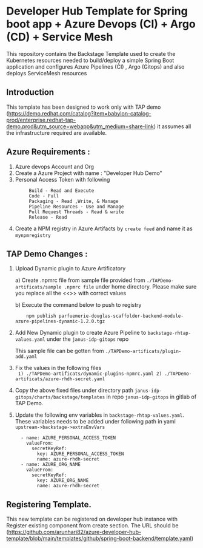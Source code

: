 # Developer Hub Template for Spring boot app + Azure Devops (CI) + Argo (CD) + Service Mesh

This repository contains the Backstage Template used to create the Kubernetes resources needed to build/deploy a simple Spring Boot application and configures Azure Pipelines (CI) , Argo (Gitops) and also deploys ServiceMesh resources

## Introduction 
This template has been designed to work only with TAP demo (https://demo.redhat.com/catalog?item=babylon-catalog-prod/enterprise.redhat-tap-demo.prod&utm_source=webapp&utm_medium=share-link) it assumes all the infrastructure required are available.

## Azure Requirements :

  1) Azure devops Account and Org
  2) Create a Azure Project with name : "Developer Hub Demo"
  3) Personal Access Token with following 
       ``` 
            Build - Read and Execute
            Code - Full
            Packaging - Read ,Write, & Manage
            Pipeline Resources - Use and Manage
            Pull Request Threads - Read & write
            Release - Read
        ```
   4) Create a NPM registry in Azure Artifacts by `create feed` and name it as `mynpmregistry`

## TAP Demo Changes : 

   1) Upload Dynamic plugin to Azure Artificatory
   
      a) Create .npmrc file from sample file provided from `./TAPDemo-artificats/sample .npmrc file` under home directory. Please make sure you replace all the <<>> with correct values

      b) Execute the command below to push to registry
        ```
            npm publish parfuemerie-douglas-scaffolder-backend-module-azure-pipelines-dynamic-1.2.0.tgz
        ```
2) Add New Dynamic plugin to create Azure Pipeline to `backstage-rhtap-values.yaml` under the `janus-idp-gitops` repo

    This sample file can be gotten from `./TAPDemo-artificats/plugin-add.yaml`
    

3) Fix the values in the following files     
        ``` 
            1) ./TAPDemo-artificats/dynamic-plugins-npmrc.yaml
            2) ./TAPDemo-artificats/azure-rhdh-secret.yaml
        ```
4) Copy the above fixed files under directory path `janus-idp-gitops/charts/backstage/templates` in repo `janus-idp-gitops` in gitlab of TAP Demo.

5) Update the following env variables in  `backstage-rhtap-values.yaml`. These variables needs to be added under following path in yaml `upstream->backstage->extraEnvVars`

    ```
      - name: AZURE_PERSONAL_ACCESS_TOKEN
        valueFrom:
          secretKeyRef:
            key: AZURE_PERSONAL_ACCESS_TOKEN
            name: azure-rhdh-secret
      - name: AZURE_ORG_NAME
        valueFrom:
          secretKeyRef:
            key: AZURE_ORG_NAME
            name: azure-rhdh-secret  

    ```


## Registering Template.

This new template can be registered on developer hub instance with Register existing component from create section. The URL should be (https://github.com/arunhari82/azure-developer-hub-template/blob/main/templates/github/spring-boot-backend/template.yaml)    